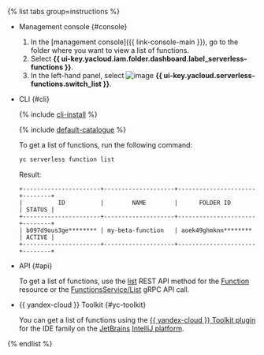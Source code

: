 {% list tabs group=instructions %}

- Management console {#console}

   1. In the [management console]({{ link-console-main }}), go to the folder where you want to view a list of functions.
   1. Select **{{ ui-key.yacloud.iam.folder.dashboard.label_serverless-functions }}**.
   1. In the left-hand panel, select ![image](../../_assets/console-icons/curly-brackets-function.svg) **{{ ui-key.yacloud.serverless-functions.switch_list }}**.

- CLI {#cli}

   {% include [cli-install](../cli-install.md) %}

   {% include [default-catalogue](../default-catalogue.md) %}

   To get a list of functions, run the following command:

   ```bash
   yc serverless function list
   ```

   Result:

   ```text
   +----------------------+--------------------+----------------------+--------+
   |          ID          |        NAME        |      FOLDER ID       | STATUS |
   +----------------------+--------------------+----------------------+--------+
   | b097d9ous3ge******** | my-beta-function   | aoek49ghmknn******** | ACTIVE |
   +----------------------+--------------------+----------------------+--------+
   ```

- API {#api}

   To get a list of functions, use the [list](../../functions/functions/api-ref/Function/list.md) REST API method for the [Function](../../functions/functions/api-ref/Function/index.md) resource or the [FunctionsService/List](../../functions/functions/api-ref/grpc/Function/list.md) gRPC API call.

- {{ yandex-cloud }} Toolkit {#yc-toolkit}

   You can get a list of functions using the [{{ yandex-cloud }} Toolkit plugin](https://github.com/yandex-cloud/ide-plugin-jetbrains/blob/master/README.en.md) for the IDE family on the [JetBrains](https://www.jetbrains.com/) [IntelliJ platform](https://www.jetbrains.com/opensource/idea/).

{% endlist %}
